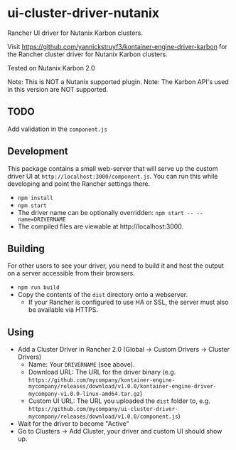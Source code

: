 # ui-cluster-driver-nutanix
 Rancher UI driver for Nutanix Karbon clusters.

Visit https://github.com/yannickstruyf3/kontainer-engine-driver-karbon for the Rancher cluster driver for Nutanix Karbon clusters.

Tested on Nutanix Karbon 2.0

Note: This is NOT a Nutanix supported plugin. 
Note: The Karbon API's used in this version are NOT supported.


## TODO
Add validation in the `component.js`

## Development

This package contains a small web-server that will serve up the custom driver UI at `http://localhost:3000/component.js`.  You can run this while developing and point the Rancher settings there.
* `npm install`
* `npm start`
* The driver name can be optionally overridden: `npm start -- --name=DRIVERNAME`
* The compiled files are viewable at http://localhost:3000.

## Building

For other users to see your driver, you need to build it and host the output on a server accessible from their browsers.

* `npm run build`
* Copy the contents of the `dist` directory onto a webserver.
  * If your Rancher is configured to use HA or SSL, the server must also be available via HTTPS.

## Using

* Add a Cluster Driver in Rancher 2.0 (Global -> Custom Drivers -> Cluster Drivers)
  * Name: Your `DRIVERNAME` (see above).
  * Download URL: The URL for the driver binary (e.g. `https://github.com/mycompany/kontainer-engine-mycompany/releases/download/v1.0.0/kontainer-engine-driver-mycompany-v1.0.0-linux-amd64.tar.gz`)
  * Custom UI URL: The URL you uploaded the `dist` folder to, e.g. `https://github.com/mycompany/ui-cluster-driver-mycompany/releases/download/v1.0.0/component.js`)
* Wait for the driver to become "Active"
* Go to Clusters -> Add Cluster, your driver and custom UI should show up.
